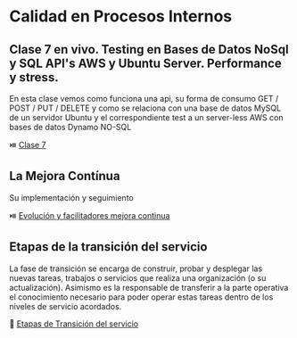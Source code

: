 # Calidad en Procesos Internos

## Clase 7 en vivo. Testing en Bases de Datos NoSql y SQL API's AWS y Ubuntu Server. Performance y stress.

En esta clase vemos como funciona una api, su forma de consumo GET / POST / PUT / DELETE y como se relaciona con una base de datos MySQL de un servidor Ubuntu y el correspondiente test a un server-less AWS con bases de datos Dynamo NO-SQL

⏯️ [Clase 7](https://www.youtube.com/watch?v=Q7b68SpmoGA)

## La Mejora Contínua

Su implementación y seguimiento

⏯️ [Evolución y facilitadores mejora continua](https://www.youtube.com/watch?v=Y6Erfk8Oy-w)

## Etapas de la transición del servicio

La fase de transición se encarga de construir, probar y desplegar las nuevas tareas, trabajos o servicios que realiza una organización (o su actualización). Asimismo es la responsable de transferir a la parte operativa el conocimiento necesario para poder operar estas tareas dentro de los niveles de servicio acordados.

📕 [Etapas de Transición del servicio](/documents/etapas-de-transicion-del-servicio.pdf)